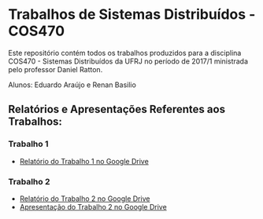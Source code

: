 # Trabalhos de Sistemas Distribuídos - COS470

Este repositório contém todos os trabalhos produzidos para a disciplina COS470 - Sistemas Distribuídos da UFRJ no período de 2017/1 ministrada pelo professor Daniel Ratton.

Alunos: 
Eduardo Araújo e Renan Basilio

## Relatórios e Apresentações Referentes aos Trabalhos:

### Trabalho 1
  * [Relatório do Trabalho 1 no Google Drive](https://docs.google.com/a/poli.ufrj.br/document/d/17BRyXpMJKnT3H9B0iMvFjQil7j4gYQ9qhuC5wooBb2I)


### Trabalho 2
  * [Relatório do Trabalho 2 no Google Drive](https://docs.google.com/a/poli.ufrj.br/document/d/1_1nDbekbMxxDQ3khK4kjgbVgcx3m9VeCfgfy8yGDeaQ)
  * [Apresentação do Trabalho 2 no Google Drive](https://docs.google.com/a/poli.ufrj.br/presentation/d/1MHEfFKPjiZdbThD51miA5WuFXCjotThFdvjJrUGZpBw)
